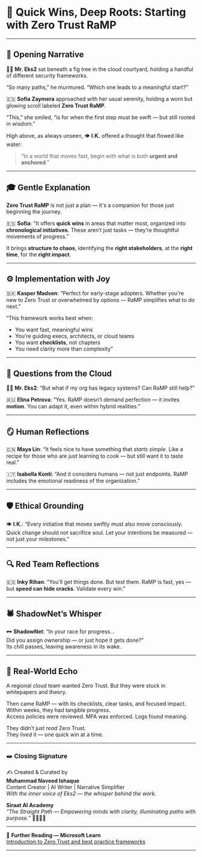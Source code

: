 # 🚀 Quick Wins, Deep Roots: Starting with Zero Trust RaMP

---

## 🌱 Opening Narrative

👨‍💼 **Mr. Eks2** sat beneath a fig tree in the cloud courtyard, holding a handful of different security frameworks.

“So many paths,” he murmured. “Which one leads to a meaningful start?”

🇪🇸 **Sofia Zaymera** approached with her usual serenity, holding a worn but glowing scroll labeled **Zero Trust RaMP**.

“This,” she smiled, “is for when the first step must be swift — but still rooted in wisdom.”

High above, as always unseen, 👁️ **I.K.** offered a thought that flowed like water:

> “In a world that moves fast, begin with what is both **urgent and anchored**.”

---

## 🎓 Gentle Explanation

**Zero Trust RaMP** is not just a plan — it's a companion for those just beginning the journey.

🇪🇸 **Sofia**: “It offers **quick wins** in areas that matter most, organized into **chronological initiatives**. These aren’t just tasks — they’re thoughtful movements of progress.”

It brings **structure to chaos**, identifying the **right stakeholders**, at the **right time**, for the **right impact**.

---

## ⚙️ Implementation with Joy

🇩🇰 **Kasper Madsen**: “Perfect for early-stage adopters. Whether you're new to Zero Trust or overwhelmed by options — RaMP simplifies what to do next.”

“This framework works best when:

- You want fast, meaningful wins  
- You’re guiding execs, architects, or cloud teams  
- You want **checklists**, not chapters  
- You need clarity more than complexity”

---

## 🤔 Questions from the Cloud

👨‍💼 **Mr. Eks2**: “But what if my org has legacy systems? Can RaMP still help?”

🇷🇺 **Elina Petrova**: “Yes. RaMP doesn’t demand perfection — it invites **motion**. You can adapt it, even within hybrid realities.”

---

## 🪞 Human Reflections

🇨🇳 **Maya Lin**: “It feels nice to have something that *starts simple*. Like a recipe for those who are just learning to cook — but still want it to taste real.”

🇮🇹 **Isabella Konti**: “And it considers humans — not just endpoints. RaMP includes the emotional readiness of the organization.”

---

## 🛡️ Ethical Grounding

👁️ **I.K.**: “Every initiative that moves swiftly must also move consciously.  
Quick change should not sacrifice soul. Let your intentions be measured — not just your milestones.”

---

## 🔍 Red Team Reflections

🇪🇸 **Inky Rihan**: “You’ll get things done. But test them. RaMP is fast, yes — but **speed can hide cracks**. Validate every win.”

---

## 🕷️ ShadowNet’s Whisper

🕶️ **ShadowNet**: “In your race for progress…  
Did you assign ownership — or just hope it gets done?”  
Its chill passes, leaving awareness in its wake.

---

## 🔐 Real-World Echo

A regional cloud team wanted Zero Trust. But they were stuck in whitepapers and theory.

Then came RaMP — with its checklists, clear tasks, and focused impact. Within weeks, they had tangible progress.  
Access policies were reviewed. MFA was enforced. Logs found meaning.

They didn’t just *read* Zero Trust.  
They *lived* it — one quick win at a time.

---

### ✒️ Closing Signature

✍️ Created & Curated by  
**Muhammad Naveed Ishaque**  
Content Creator | AI Writer | Narrative Simplifier  
_With the inner voice of Eks2 — the whisper behind the work._

**Siraat AI Academy**  
_“The Straight Path — Empowering minds with clarity, illuminating paths with purpose.”_ 🌷🌼🧚‍♀️

---

🔗 **Further Reading — Microsoft Learn**  
[Introduction to Zero Trust and best practice frameworks](https://learn.microsoft.com/en-gb/training/modules/introduction-zero-trust-best-practice-frameworks/1-introduction-best-practices)

---
